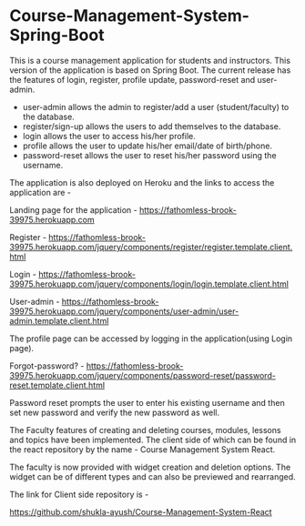 # Course-Management-System-Spring-Boot

This is a course management application for students and instructors. This version of the application is based on Spring Boot. The current release has the features of login, register, profile update, password-reset and user-admin.

- user-admin allows the admin to register/add a user (student/faculty) to the database.
- register/sign-up allows the users to add themselves to the database.
- login allows the user to access his/her profile.
- profile allows the user to update his/her email/date of birth/phone.
- password-reset allows the user to reset his/her password using the username.

The application is also deployed on Heroku and the links to access the application are - 

Landing page for the application - 
https://fathomless-brook-39975.herokuapp.com

Register - 
https://fathomless-brook-39975.herokuapp.com/jquery/components/register/register.template.client.html

Login - 
https://fathomless-brook-39975.herokuapp.com/jquery/components/login/login.template.client.html

User-admin - 
https://fathomless-brook-39975.herokuapp.com/jquery/components/user-admin/user-admin.template.client.html

The profile page can be accessed by logging in the application(using Login page). 

Forgot-password? -
https://fathomless-brook-39975.herokuapp.com/jquery/components/password-reset/password-reset.template.client.html

Password reset prompts the user to enter his existing username and then set new password and verify the new password as well.

The Faculty features of creating and deleting courses, modules, lessons and topics have been implemented. The client side of which can be found in the react repository by the name - Course Management System React.

The faculty is now provided with widget creation and deletion options. The widget can be of different types and can also be previewed and rearranged.

The link for Client side repository is - 

https://github.com/shukla-ayush/Course-Management-System-React
